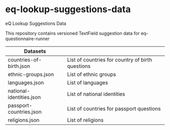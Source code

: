 # eq-lookup-suggestions-data
eQ Lookup Suggestions Data

This repository contains versioned TextField suggestion data for eq-questionnaire-runner

| Datasets |       |
| ------- |-------|
| countries-of-birth.json | List of countries for country of birth questions |
| ethnic-groups.json | List of ethnic groups |
| languages.json | List of languages |
| national-identities.json | List of national identities |
| passport-countries.json | List of countries for passport questions |
| religions.json | List of religions |
